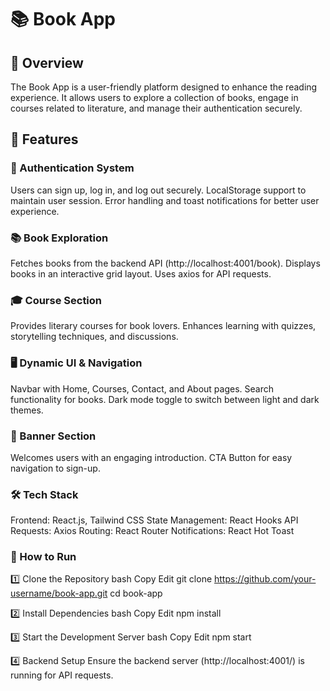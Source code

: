 # 📚 Book App

## 📖 Overview
The Book App is a user-friendly platform designed to enhance the reading experience. It allows users to explore a collection of books, engage in courses related to literature, and manage their authentication securely.

## 🚀 Features

### 🔑 Authentication System
Users can sign up, log in, and log out securely.
LocalStorage support to maintain user session.
Error handling and toast notifications for better user experience.

### 📚 Book Exploration
Fetches books from the backend API (http://localhost:4001/book).
Displays books in an interactive grid layout.
Uses axios for API requests.

### 🎓 Course Section
Provides literary courses for book lovers.
Enhances learning with quizzes, storytelling techniques, and discussions.

### 🖥️ Dynamic UI & Navigation
Navbar with Home, Courses, Contact, and About pages.
Search functionality for books.
Dark mode toggle to switch between light and dark themes.

### 🎨 Banner Section
Welcomes users with an engaging introduction.
CTA Button for easy navigation to sign-up.

### 🛠️ Tech Stack

Frontend: React.js, Tailwind CSS
State Management: React Hooks
API Requests: Axios
Routing: React Router
Notifications: React Hot Toast

### 🎯 How to Run

1️⃣ Clone the Repository
bash
Copy
Edit
git clone https://github.com/your-username/book-app.git
cd book-app

2️⃣ Install Dependencies
bash
Copy
Edit
npm install

3️⃣ Start the Development Server
bash
Copy
Edit
npm start

4️⃣ Backend Setup
Ensure the backend server (http://localhost:4001/) is running for API requests.